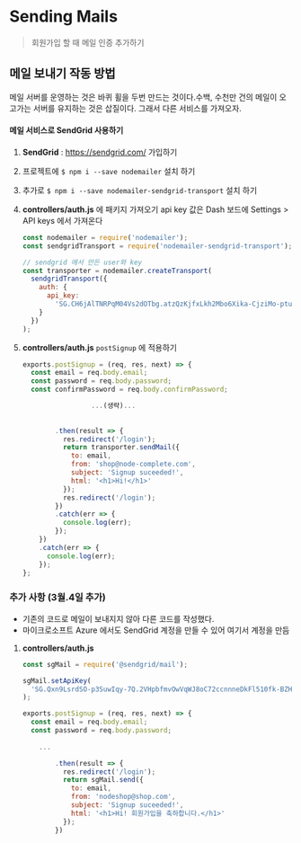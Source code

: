 # Sending Mails

> 회원가입 할 때 메일 인증 추가하기

## 메일 보내기 작동 방법

메일 서버를 운영하는 것은 바퀴 휠을 두번 만드는 것이다.수백, 수천만 건의 메일이 오고가는 서버를 유지하는 것은 삽질이다. 그래서 다른 서비스를 가져오자.

#### 메일 서비스로 SendGrid 사용하기

1. **SendGrid** : https://sendgrid.com/ 가입하기

2. 프로젝트에 `$ npm i --save nodemailer` 설치 하기

3. 추가로 `$ npm i --save nodemailer-sendgrid-transport` 설치 하기

4. **controllers/auth.js** 에 패키지 가져오기
   api key 값은 Dash 보드에 Settings > API keys 에서 가져온다

   ```javascript
   const nodemailer = require('nodemailer');
   const sendgridTransport = require('nodemailer-sendgrid-transport');
   
   // sendgrid 에서 만든 user와 key
   const transporter = nodemailer.createTransport(
     sendgridTransport({
       auth: {
         api_key:
           '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'
       }
     })
   );
   ```

5. **controllers/auth.js** `postSignup` 에 적용하기

   ```javascript
   exports.postSignup = (req, res, next) => {
     const email = req.body.email;
     const password = req.body.password;
     const confirmPassword = req.body.confirmPassword;
   
       				...(생략)...
                       
                       
           .then(result => {
             res.redirect('/login');
             return transporter.sendMail({
               to: email,
               from: 'shop@node-complete.com',
               subject: 'Signup suceeded!',
               html: '<h1>Hi!</h1>'
             });
             res.redirect('/login');
           })
           .catch(err => {
             console.log(err);
           });
       })
       .catch(err => {
         console.log(err);
       });
   };
   ```

### 추가 사항 (3월.4일 추가)

* 기존의 코드로 메일이 보내지지 않아 다른 코드를 작성했다.
* 마이크로소프트 Azure 에서도 SendGrid 계정을 만들 수 있어 여기서 계정을 만듬

1. **controllers/auth.js**

   ```javascript
   const sgMail = require('@sendgrid/mail');
   
   sgMail.setApiKey(
     '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'
   );
   
   exports.postSignup = (req, res, next) => {
     const email = req.body.email;
     const password = req.body.password;
       
       ...
   
           .then(result => {
             res.redirect('/login');
             return sgMail.send({
               to: email,
               from: 'nodeshop@shop.com',
               subject: 'Signup suceeded!',
               html: '<h1>Hi! 회원가입을 축하합니다.</h1>'
             });
           })
   ```

   


